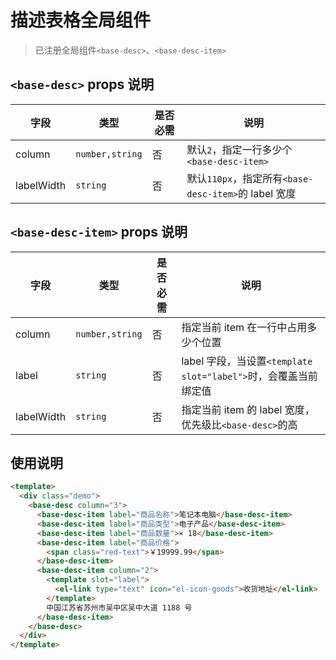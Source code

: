 # 描述表格全局组件

> 已注册全局组件`<base-desc>`、`<base-desc-item>`

## `<base-desc>` props 说明

| 字段 | 类型 | 是否必需 | 说明 |
| --- | --- | --- | --- |
| column | `number,string` | 否 | 默认`2`，指定一行多少个`<base-desc-item>` |
| labelWidth | `string` | 否 | 默认`110px`，指定所有`<base-desc-item>`的 label 宽度 |

## `<base-desc-item>` props 说明

| 字段 | 类型 | 是否必需 | 说明 |
| --- | --- | --- | --- |
| column | `number,string` | 否 | 指定当前 item 在一行中占用多少个位置 |
| label | `string` | 否 | label 字段，当设置`<template slot="label">`时，会覆盖当前绑定值 |
| labelWidth | `string` | 否 | 指定当前 item 的 label 宽度，优先级比`<base-desc>`的高 |

## 使用说明

```html
<template>
  <div class="demo">
    <base-desc column="3">
      <base-desc-item label="商品名称">笔记本电脑</base-desc-item>
      <base-desc-item label="商品类型">电子产品</base-desc-item>
      <base-desc-item label="商品数量">× 18</base-desc-item>
      <base-desc-item label="商品价格">
        <span class="red-text">￥19999.99</span>
      </base-desc-item>
      <base-desc-item column="2">
        <template slot="label">
          <el-link type="text" icon="el-icon-goods">收货地址</el-link>
        </template>
        中国江苏省苏州市吴中区吴中大道 1188 号
      </base-desc-item>
    </base-desc>
  </div>
</template>
```
